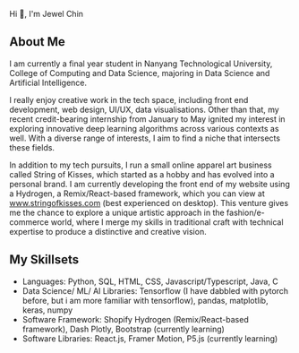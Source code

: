Hi 👋, I'm Jewel Chin
## About Me

I am currently a final year student in Nanyang Technological University, College of Computing and Data Science, majoring in Data Science and Artificial Intelligence.

I really enjoy creative work in the tech space, including front end development, web design, UI/UX, data visualisations. Other than that, my recent credit-bearing internship from January to May ignited my interest in exploring innovative deep learning algorithms across various contexts as well. With a diverse range of interests, I aim to find a niche that intersects these fields. 

In addition to my tech pursuits, I run a small online apparel art business called String of Kisses, which started as a hobby and has evolved into a personal brand. I am currently developing the front end of my website using a Hydrogen, a Remix/React-based framework, which you can view at www.stringofkisses.com (best experienced on desktop). This venture gives me the chance to explore a unique artistic approach in the fashion/e-commerce world, where I merge my skills in traditional craft with technical expertise to produce a distinctive and creative vision.

## My Skillsets
- Languages: Python, SQL, HTML, CSS, Javascript/Typescript, Java, C
- Data Science/ ML/ AI Libraries: Tensorflow (I have dabbled with pytorch before, but i am more familiar with tensorflow), pandas, matplotlib, keras, numpy
- Software Framework: Shopify Hydrogen (Remix/React-based framework), Dash Plotly, Bootstrap (currently learning)
- Software Libraries: React.js, Framer Motion, P5.js (currently learning)

